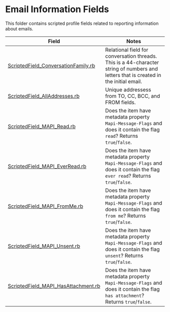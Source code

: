 Email Information Fields
============================

This folder contains scripted profile fields related to reporting information about emails.

| Field | Notes |
|-------|-------|
| [ScriptedField_ConversationFamily.rb](https://github.com/Nuix/Scripted-Metadata-Profile-Fields/blob/master/Ruby/Emails/ScriptedField_ConversationFamily.rb) | Relational field for conversation threads. This is a 44-character string of numbers and letters that is created in the initial email.|
| [ScriptedField_AllAddresses.rb](https://github.com/Nuix/Scripted-Metadata-Profile-Fields/blob/master/Ruby/Emails/ScriptedField_AllAddresses.rb) | Unique addressess from TO, CC, BCC, and FROM fields.|
| [ScriptedField_MAPI_Read.rb](https://github.com/Nuix/Scripted-Metadata-Profile-Fields/blob/master/Ruby/Emails/ScriptedField_MAPI_Read.rb) | Does the item have metadata property `Mapi-Message-Flags` and does it contain the flag `read`?  Returns `true`/`false`. |
| [ScriptedField_MAPI_EverRead.rb](https://github.com/Nuix/Scripted-Metadata-Profile-Fields/blob/master/Ruby/Emails/ScriptedField_MAPI_EverRead.rb) | Does the item have metadata property `Mapi-Message-Flags` and does it contain the flag `ever read`?  Returns `true`/`false`. |
| [ScriptedField_MAPI_FromMe.rb](https://github.com/Nuix/Scripted-Metadata-Profile-Fields/blob/master/Ruby/Emails/ScriptedField_MAPI_FromMe.rb) | Does the item have metadata property `Mapi-Message-Flags` and does it contain the flag `from me`?  Returns `true`/`false`. |
| [ScriptedField_MAPI_Unsent.rb](https://github.com/Nuix/Scripted-Metadata-Profile-Fields/blob/master/Ruby/Emails/ScriptedField_MAPI_Unsent.rb) | Does the item have metadata property `Mapi-Message-Flags` and does it contain the flag `unsent`?  Returns `true`/`false`. |
| [ScriptedField_MAPI_HasAttachment.rb](https://github.com/Nuix/Scripted-Metadata-Profile-Fields/blob/master/Ruby/Emails/ScriptedField_MAPI_HasAttachment.rb) | Does the item have metadata property `Mapi-Message-Flags` and does it contain the flag `has attachment`?  Returns `true`/`false`. |
